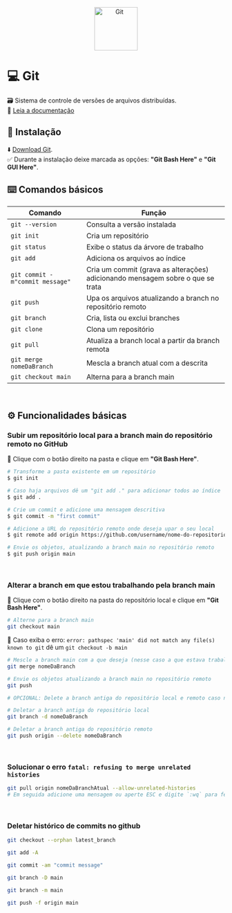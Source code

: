 <div align="center">
  <img alt="Git" height="100" src="https://git-scm.com/images/logos/downloads/Git-Logo-Black.png">
</div>

# 💻 Git
🗃 Sistema de controle de versões de arquivos distribuídas.
<br>
📑 [Leia a documentação](https://git-scm.com/docs/git/pt_BR)

## 🔗 Instalação
⬇️ [Download Git](https://git-scm.com/).
<br>
✅  Durante a instalação deixe marcada as opções: **"Git Bash Here"** e **"Git GUI Here"**.


## ⌨️ Comandos básicos 

Comando                                   | Função
----------------------------------------- | -------------------------------------------------------------------------------
`git --version`                           | Consulta a versão instalada
`git init`                                | Cria um repositório
`git status`                              | Exibe o status da árvore de trabalho 
`git add`                                 | Adiciona os arquivos ao índice
`git commit - m"commit message"`          | Cria um commit (grava as alterações) adicionando mensagem sobre o que se trata
`git push`                                | Upa os arquivos atualizando a branch no repositório remoto
`git branch`                              | Cria, lista ou exclui branches
`git clone`                               | Clona um repositório
`git pull`                                | Atualiza a branch local a partir da branch remota
`git merge nomeDaBranch`                  | Mescla a branch atual com a descrita
`git checkout main`                       | Alterna para a branch main

<br>

## ⚙️ Funcionalidades básicas 

### Subir um repositório local para a branch main do repositório remoto no GitHub
📁 Clique com o botão direito na pasta e clique em **"Git Bash Here"**.
```bash
# Transforme a pasta existente em um repositório
$ git init
```
```bash
# Caso haja arquivos dê um "git add ." para adicionar todos ao índice
$ git add .
```
```bash
# Crie um commit e adicione uma mensagem descritiva
$ git commit -m "first commit"
```
```bash
# Adicione a URL do repositório remoto onde deseja upar o seu local
$ git remote add origin https://github.com/username/nome-do-repositorio.git
```
```bash
# Envie os objetos, atualizando a branch main no repositório remoto
$ git push origin main
```

<br>

### Alterar a branch em que estou trabalhando pela branch main
📁 Clique com o botão direito na pasta do repositório local e clique em **"Git Bash Here"**.
```bash
# Alterne para a branch main
git checkout main
```
🛑 Caso exiba o erro: `error: pathspec 'main' did not match any file(s) known to git` dê um `git checkout -b main`


```bash
# Mescle a branch main com a que deseja (nesse caso a que estava trabalhando e vai alterar pela main) 
git merge nomeDaBranch
```
```bash
# Envie os objetos atualizando a branch main no repositório remoto 
git push
```
```bash
# OPCIONAL: Delete a branch antiga do repositório local e remoto caso não deseje mais

# Deletar a branch antiga do repositório local
git branch -d nomeDaBranch

# Deletar a branch antiga do repositório remoto
git push origin --delete nomeDaBranch
```

<br>

### Solucionar o erro `fatal: refusing to merge unrelated histories`
```bash
git pull origin nomeDaBranchAtual --allow-unrelated-histories
# Em seguida adicione uma mensagem ou aperte ESC e digite `:wq` para fechar e salvar
```

<br>

### Deletar histórico de commits no github

```bash
git checkout --orphan latest_branch

git add -A

git commit -am "commit message"

git branch -D main

git branch -m main

git push -f origin main
```

